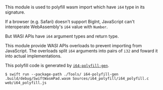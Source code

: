 This module is used to polyfill wasm import which have `i64` type in its signature.

If a browser (e.g. Safari) doesn't support BigInt, JavaScript can't interoperate WebAssembly's `i64` value with `Number`.

But WASI APIs have `i64` argument types and return type.

This module provide WASI APIs overloads to prevent importing from JavaScript. The overloads split `i64` arguments into pairs of `i32` and foward it into actual implementations.

This polyfill code is generated by [`i64-polyfill-gen`](https://github.com/kateinoigakukun/swiftwasm-pad/tree/master/Frontend/Tools).

```
$ swift run --package-path ./Tools/ i64-polyfill-gen .build/debug/SwiftWasmPad.wasm Sources/i64_polyfill/i64_polyfill.c web/i64_polyfill.js
```
